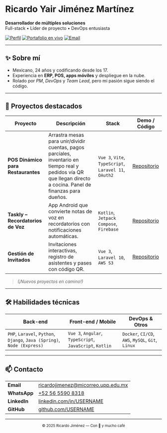 <!-- README.md -->
# Ricardo Yair Jiménez Martínez

**Desarrollador de múltiples soluciones**  
Full-stack • Líder de proyecto • DevOps entusiasta

[![Perfil](https://img.shields.io/badge/LinkedIn-información-0A66C2?logo=linkedin&logoColor=white)](https://www.linkedin.com/in/USERNAME)
[![Portafolio en vivo](https://img.shields.io/badge/Demo-Portafolio-⏩-0066ff?logo=githubpages&logoColor=white)](https://USUARIO.github.io/REPO)
[![Email](https://img.shields.io/badge/ricardojimenez@micorreo.upp.edu.mx-envíame%20un%20email-EA4335?logo=gmail&logoColor=white)](mailto:ricardojimenez@micorreo.upp.edu.mx)

---

## ✨ Sobre mí
- Mexicano, 24 años y codificando desde los 17.  
- Experiencia en **ERP, POS, apps móviles** y despliegue en la nube.  
- Rolado por *PM*, *DevOps* y *Team Lead*, pero mi pasión sigue siendo el código.

---

## 🚀 Proyectos destacados

| Proyecto | Descripción | Stack | Demo / Código |
|---|---|---|---|
| **POS Dinámico para Restaurantes** | Arrastra mesas para unir/dividir cuentas, pagos parciales, inventario en tiempo real y pedidos vía QR que llegan directo a cocina. Panel de finanzas para dueños. | `Vue 3`, `Vite`, `TypeScript`, `Laravel 11`, `OAuth2` | [Repositorio](https://github.com/USERNAME/pos) |
| **Taskly – Recordatorios de Voz** | App Android que convierte notas de voz en recordatorios con notificaciones automáticas. | `Kotlin`, `Jetpack Compose`, `Firebase` | [Repositorio](https://github.com/USERNAME/taskly) |
| **Gestión de Invitados** | Invitaciones interactivas, registro de asistentes y pases con código QR. | `Vue 3`, `Laravel 10`, `AWS S3` | [Repositorio](https://github.com/USERNAME/guest-manager) |

> *(¡Nuevos proyectos en camino!)*

---

## 🛠️ Habilidades técnicas

| Back-end | Front-end / Mobile | DevOps & Otros |
|---|---|---|
| `PHP`, `Laravel`, `Python`, `Django`, `Java (Spring)`, `Node (Express)` | `Vue 3`, `Angular`, `TypeScript`, `JavaScript`, `Kotlin` | `Docker`, `CI/CD`, `AWS`, `MySQL`, `Git`, `Linux` |

---

## 📫 Contacto
| | |
|---|---|
| **Email** | ricardojimenez@micorreo.upp.edu.mx |
| **WhatsApp** | [+52 56 5590 8318](https://wa.me/525655908318) |
| **LinkedIn** | [linkedin.com/in/USERNAME](https://www.linkedin.com/in/USERNAME) |
| **GitHub** | [github.com/USERNAME](https://github.com/USERNAME) |

---

<p align="center">
  <sub>© 2025 Ricardo Jiménez — Con 💙 y mucho café</sub>
</p>
